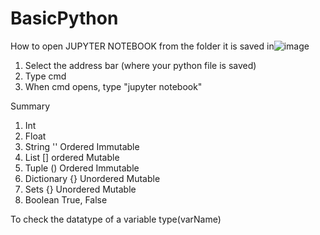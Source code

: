 # BasicPython
How to open JUPYTER NOTEBOOK from the folder it is saved in![image](https://user-images.githubusercontent.com/58723567/145210033-19039afa-8e5c-4513-9b33-7821213bf524.png)
1. Select the address bar (where your python file is saved)
2. Type cmd
3. When cmd opens, type "jupyter notebook"



Summary
1. Int
2. Float
3. String          ''         Ordered     Immutable
4. List            []         ordered     Mutable
5. Tuple           ()         Ordered     Immutable
6. Dictionary      {}         Unordered   Mutable     
7. Sets            {}         Unordered    Mutable
8. Boolean         True, False


To check the datatype of a variable
type(varName)
